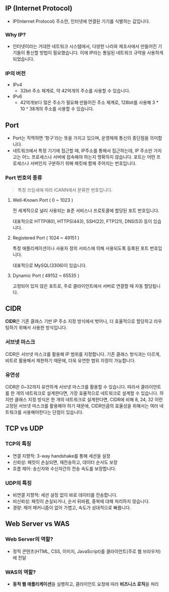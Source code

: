 ## IP (Internet Protocol)

- IP(Internet Protocol) 주소란, 인터넷에 연결된 기기를 식별하는 값입니다.

### Why IP?

- 인터넷이라는 거대한 네트워크 시스템에서, 다양한 나라와 제조사에서 만들어진 기기들이 통신할 방법이 필요했습니다. 이에 IP라는 통일된 네트워크 규약을 사용하게 되었습니다.

### IP의 버전

- IPv4
  - 32bit 주소 체계로, 약 42억개의 주소를 사용할 수 있습니다.
- IPv6
  - 42억개보다 많은 주소가 필요해 만들어진 주소 체계로, 128bit를 사용해 3 \* 10 ^ 38개의 주소를 사용할 수 있습니다.

## Port

- Port는 직역하면 ‘항구’라는 뜻을 가지고 있으며, 운영체제 통신의 종단점을 의미합니다.
- 네트워크에서 특정 기기에 접근할 때, IP주소를 통해서 접근하는데, IP 주소만 가지고는 어느 프로세스나 서버에 접속해야 하는지 명확하지 않습니다. 포트는 어떤 프로세스나 서버인지 구분하기 위해 패킷에 함께 주어지는 번호입니다.

### Port 번호의 종류

> 특정 쓰임새에 따라 ICANN에서 분류한 번호입니다.

1. Well-Known Port ( 0 ~ 1023 )

   전 세계적으로 널리 사용되는 표준 서비스나 프로토콜에 할당된 포트 번호입니다.

   대표적으로 HTTP(80), HTTPS(443), SSH(22), FTP(21), DNS(53) 등이 있습니다.

2. Registered Port ( 1024 ~ 49151 )

   특정 애플리케이션이나 사용자 정의 서비스에 의해 사용되도록 등록된 포트 번호입니다.

   대표적으로 MySQL(3306)이 있습니다.

3. Dynamic Port ( 49152 ~ 65535 )

   고정되어 있지 않은 포트로, 주로 클라이언트에서 서버로 연결할 때 자동 할당됩니다.

## CIDR

**CIDR**은 기존 클래스 기반 IP 주소 지정 방식에서 벗어나, 더 효율적으로 할당하고 라우팅하기 위해서 사용한 방식입니다.

### 서브넷 마스크

CIDR은 서브넷 마스크를 활용해 IP 범위를 지정합니다. 기존 클래스 방식과는 다르게, 비트르 활용해서 제한하기 때문에, 더욱 유연한 범위 지정이 가능합니다.

### 유연성

CIDR은 0~32까지 유연하게 서브넷 마스크를 활용할 수 있습니다. 따라서 클라이언트를 한 개의 네트워크로 설계한다면, 가장 효율적으로 네트워크로 설계할 수 있습니다. 하지만 클래스 지정 방식은 한 개의 네트워크로 설계한다면, CIDR에 비해 8, 24, 32 이런 고정된 서브넷 마스크를 활용해야 하기 때문에, CIDR만큼의 효율성을 위해서는 여러 네트워크를 사용해야한다는 단점이 있습니다.

## TCP vs UDP

### TCP의 특징

- 연결 지향적: 3-way handshake를 통해 세션을 설정
- 신뢰성: 패킷이 손실되면, 재전송하고, 데이터 순서도 보장
- 흐름 제어: 송신자와 수신자간의 전송 속도를 보장합니다.

### UDP의 특징

- 비연결 지향적: 세션 설정 없이 바로 데이터를 전송합니다.
- 비신뢰성: 패킷이 손실되거나, 순서 뒤바뀜, 중복에 대해 처리하지 않습니다.
- 경량: 제어 메커니즘이 없어 가볍고, 속도가 상대적으로 빠릅니다.

## Web Server vs WAS

### Web Server의 역할?

- 정적 콘텐츠(HTML, CSS, 이미지, JavaScript)를 클라이언트(주로 웹 브라우저)에 전달

### WAS의 역할?

- **동적 웹 애플리케이션**을 실행하고, 클라이언트 요청에 따라 **비즈니스 로직**을 처리
